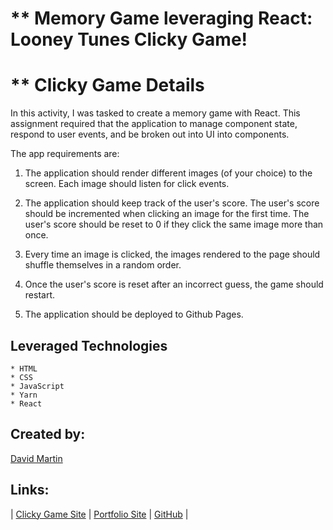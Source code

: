# ** Memory Game leveraging React:  Looney Tunes Clicky Game!
#


# ** Clicky Game Details

In this activity, I was tasked to create a memory game with React. This assignment required that the application to manage component state, respond to user events, and be broken out into UI into components.

The app requirements are:

1. The application should render different images (of your choice) to the screen. Each image should listen for click events.

2. The application should keep track of the user's score. The user's score should be incremented when clicking an image for the first time. The user's score should be reset to 0 if they click the same image more than once.

3. Every time an image is clicked, the images rendered to the page should shuffle themselves in a random order.

4. Once the user's score is reset after an incorrect guess, the game should restart.

5. The application should be deployed to Github Pages.


## **Leveraged Technologies** #

    * HTML
    * CSS
    * JavaScript
    * Yarn
    * React


## **Created by:** #

[David Martin](mailto:webdevelopment.du@gmail.com)

## **Links:** #

| [Clicky Game Site](https://fierce-tor-40499.herokuapp.com) | 
[Portfolio Site](https://nitramdivad.github.io/) | 
[GitHub](https://github.com/nitramdivad) |